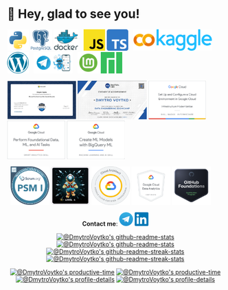 <!--suppress HtmlDeprecatedAttribute -->


# 👋 Hey, glad to see you!

<p>
<a href="https://docs.python.org/3/library/index.html"><img src="./assets/python.svg" alt="Python" height="50" title="Python documentation"></a>
<!-- 
<a href="https://www.php.net/docs.php"><img src="./assets/php.svg" alt="PHP" height="50" title="PHP documentation"></a>
<a href="https://dev.mysql.com/doc/"><img src="./assets/mysql.svg" alt="MySQL" height="50" title="MySQL documentation"></a>
-->
<a href="https://www.postgresql.org/docs/"><img src="./assets/postgresql.svg" alt="PostgreSQL" height="50" title="PostgreSQL documentation"></a>
<a href="https://docs.docker.com/"><img src="./assets/docker.png" alt="Docker" height="50" title="Docker documentation"></a>
&nbsp;
<a href="https://developer.mozilla.org/en-US/docs/Web/JavaScript"><img src="./assets/javascript.svg" alt="JavaScript" height="50" title="JavaScript documentation"></a>
<a href="https://www.typescriptlang.org/docs/"><img src="./assets/typescript.svg" alt="Typescript" height="50" title="Typescript documentation"></a>
&nbsp;
<a href="https://colab.research.google.com/"><img src="./assets/google-colaboratory.svg" alt="Google Colab" height="50" title="Google Colaboratory"></a>
<a href="https://www.kaggle.com/"><img src="./assets/kaggle.svg" alt="Kaggle" height="50" title="Kaggle - the largest AI & ML community"></a>
&nbsp;
<a href="https://wordpress.org/documentation/"><img src="./assets/wordpress.svg" alt="Wordpress" height="50" title="Wordpress sites development"></a>
&nbsp;
<a href="https://core.telegram.org/bots/api"><img src="./assets/telegram-chatbot.png" alt="Telegram chatbots development (python)" height="50" title="Telegram chatbots development (python)"></a> 
&nbsp;
<a href="https://linuxmint.com/documentation.php"><img src="./assets/linux-mint.svg" alt="Linux Mint" height="50" title="Linux Mint documentation"></a>
<a href="https://wiki.manjaro.org/index.php/Main_Page"><img src="./assets/manjaro.svg" alt="Manjaro" height="50" title="Manjaro wiki"></a>
<!-- 
<a href="https://docs.oracle.com/en/java/"><img src="./assets/java-original.svg" alt="java" height="50" title="Java documentation"></a>
<a href="https://developer.android.com/reference"><img src="./assets/android-plain.svg" alt="android" height="50" title="Android reference"></a>
-->
</p>


<p>
    
<a href="https://learn.microsoft.com/api/credentials/share/en-us/DmytroVoytko/21F5FB043271A7CA?sharingId=8AE53942B381DE27"><img src="./achievements/Azure-DP-100-Data-Scientist-Associate.png" alt="Microsoft Certified: Azure Data Scientist Associate" height="90" title="Microsoft Certified: Azure Data Scientist Associate"></a> 
<a href="https://github.com/DataTalksClub/data-engineering-zoomcamp"><img src="./achievements/DataEngineering-Zoomcamp-2024.jpg" alt="Data Engineering Zoomcamp 2024" height="90" title="Data Engineering Zoomcamp 2024"></a> 
<a href="https://www.cloudskillsboost.google/public_profiles/e7c986d7-55eb-4688-ae4e-d24ace1405d2"><img src="./achievements/GCP-Set-Up-and-Configure-a-Cloud-Environment-in-Google-Cloud.png" alt="Set Up and Configure a Cloud Environment in Google Cloud" height="90" title="Set Up and Configure a Cloud Environment in Google Cloud"> </a><!-- <a href="https://www.cloudskillsboost.google/public_profiles/e7c986d7-55eb-4688-ae4e-d24ace1405d2"><img src="./achievements/GCP-Perform-Foundational-Infrastructure-Tasks-in-Google-Cloud.png" alt="Perform Foundational Infrastructure Tasks in Google Cloud" height="90" title="Perform Foundational Infrastructure Tasks in Google Cloud"></a> --> <a href="https://www.cloudskillsboost.google/public_profiles/e7c986d7-55eb-4688-ae4e-d24ace1405d2"><img src="./achievements/GCP-Perform-Foundational-Data-ML-and-AI-Tasks-in-Google-Cloud.png" alt="Perform Foundational Data, ML, and AI Tasks in Google Cloud" height="90" title="Perform Foundational Data, ML, and AI Tasks in Google Cloud"></a>
<a href="https://www.cloudskillsboost.google/public_profiles/e7c986d7-55eb-4688-ae4e-d24ace1405d2"><img src="./achievements/GCP-Create-ML-Models-with-BigQuery-ML.png" alt="Create ML Models with BigQuery ML" height="90" title="Create ML Models with BigQuery ML"></a>
<!-- <a href="https://www.cloudskillsboost.google/public_profiles/e7c986d7-55eb-4688-ae4e-d24ace1405d2"><img src="./achievements/GCP-Generative-AI-Fundamentals.png" alt="Generative AI Fundamentals" height="90" title="Set Up and Generative AI Fundamentals"></a> -->
&nbsp;
<a href="https://www.credly.com/badges/d64f2e07-3447-4038-a050-d9d9cbe323e8"><img src="./achievements/scrum.org-Professional-Scrum-Master-1-cert.png" alt="Professional Scrum Master™ I (PSM I)" height="90" title="Professional Scrum Master™ I (PSM I)"></a>
<a href="https://www.holopin.io/@dmytrovoytko#badges"><img src="./achievements/Hacktoberfest-10-level4.webp" alt="Hacktoberfest" height="90" title="Hacktoberfest 2023"></a> 
<a href="https://google.accredible.com/14bd1020-055b-468d-85d7-662a071c5eec"><img src="./achievements/GCP-PCA-badge.png" alt="Google Cloud certified Professional Cloud Architect" height="90" title="Professional Cloud Architect (Google Cloud)"></a>
<a href="https://www.credly.com/badges/38c59b58-4ba0-4202-a207-44a684cf9c44"><img src="./achievements/GCP-cloud-data-analytics-badge.png" alt="Google Cloud Data Analytics certificate" height="90" title="Google Cloud Data Analytics certificate"></a>
<a href="https://www.credly.com/badges/8b95197a-fbd6-407e-bdcd-f7dcf3c4345d"><img src="./achievements/GitHub-foundations-badge.png" alt="GitHub Foundations" height="90" title="GitHub Foundations"></a>
</p>


<!-- contacts -->
<p align="center">
<strong>Contact me</strong>: <!--<a href="mailto:Dmytro.Voytko@gmail.com"><img src="./assets/gmail.svg" alt="Gmail" height="50" title="Send mail"></a>-->
<a href="https://t.me/DmytroVoytko"><img src="./assets/telegram.svg" alt="Telegram" height="32" title="Send me a message"></a>
<a href="https://linkedin.com/in/dmytrovoytko"><img src="./assets/linkedin.svg" alt="Telegram" height="32" title="Send me a message"></a>
</p>

<!-- statistics -->
<p align="center">
<a href="https://github.com/DmytroVoytko?tab=repositories#gh-dark-mode-only"><img src="https://github-readme-stats-one-bice.vercel.app/api?username=DmytroVoytko&theme=gotham&show_icons=true&count_private=true&hide_border=true&role=OWNER,ORGANIZATION_MEMBER,COLLABORATOR"  width="48%" alt="@DmytroVoytko's github-readme-stats"/></a>
<a href="https://github.com/DmytroVoytko?tab=repositories#gh-light-mode-only"><img src="https://github-readme-stats-one-bice.vercel.app/api?username=DmytroVoytko&theme=default&show_icons=true&count_private=true&hide_border=true&role=OWNER,ORGANIZATION_MEMBER,COLLABORATOR"  width="48%" alt="@DmytroVoytko's github-readme-stats"/></a>
<a href="https://github.com/DmytroVoytko?tab=stars#gh-dark-mode-only"><img src="https://github-readme-streak-stats.herokuapp.com?user=DmytroVoytko&theme=gotham&hide_border=true&date_format=M%20j%5B%2C%20Y%5D"  width="48%" alt="@DmytroVoytko's github-readme-streak-stats"/></a>
<a href="https://github.com/DmytroVoytko?tab=stars#gh-light-mode-only"><img src="https://github-readme-streak-stats.herokuapp.com?user=DmytroVoytko&theme=transparent&hide_border=true&date_format=M%20j%5B%2C%20Y%5D"  width="48%" alt="@DmytroVoytko's github-readme-streak-stats"/></a>
</p>

<p align="center">
<a href="https://github.com/pulls?q=is%3Apr+author%3ADmytroVoytko+archived%3Afalse+is%3Aclosed#gh-dark-mode-only"><img src="https://github-profile-summary-cards.vercel.app/api/cards/productive-time?username=DmytroVoytko&theme=github_dark&utcOffset=3"  width="31%" alt="@DmytroVoytko's productive-time"/></a>
<a href="https://github.com/pulls?q=is%3Apr+author%3ADmytroVoytko+archived%3Afalse+is%3Aclosed#gh-light-mode-only"><img src="https://github-profile-summary-cards.vercel.app/api/cards/productive-time?username=DmytroVoytko&theme=github&utcOffset=3"  width="31%" alt="@DmytroVoytko's productive-time"/></a>
<a href="https://github.com/issues?q=is%3Aissue+author%3ADmytroVoytko+archived%3Afalse+is%3Aclosed#gh-dark-mode-only"><img src="https://github-profile-summary-cards.vercel.app/api/cards/profile-details?username=DmytroVoytko&theme=github_dark&hide_border=true"  width="64%" alt="@DmytroVoytko's profile-details"/></a>
<a href="https://github.com/issues?q=is%3Aissue+author%3ADmytroVoytko+archived%3Afalse+is%3Aclosed#gh-light-mode-only"><img src="https://github-profile-summary-cards.vercel.app/api/cards/profile-details?username=DmytroVoytko&theme=github&hide_border=true"  width="64%" alt="@DmytroVoytko's profile-details"/></a>
</p>

<!-- wakayime statistics -->
<!-- activity graph heroku-app start  
<p align="center">
    <a href="https://wakatime.com/@DmytroVoytko#gh-dark-mode-only">
        <img src="https://github-readme-activity-graph.vercel.app/graph?username=DmytroVoytko&theme=react-dark&hide_border=true&hide_title=false&area=true&custom_title=Total%20contribution%20graph%20in%20all%20repo" width="95%" alt="activity graph">
    </a>
    <a href="https://wakatime.com/@DmytroVoytko#gh-light-mode-only">
        <img src="https://github-readme-activity-graph.vercel.app/graph?username=DmytroVoytko&theme=github-light&hide_border=true&hide_title=false&area=true&custom_title=Total%20contribution%20graph%20in%20all%20repo" width="95%" alt="activity graph">
    </a>
</p>
activity graph heroku-app end -->

<!--
<p align="center">
<a href="https://wakatime.com/@DmytroVoytko#gh-dark-mode-only"><img src="https://github-readme-stats.vercel.app/api/wakatime?username=DmytroVoytko&theme=gotham&hide_border=true&layout=compact&hide_title=true&langs_count=14&range=all_time"  width="58%" alt="@DmytroVoytko's wakatime stats"/></a>
<a href="https://wakatime.com/@DmytroVoytko#gh-light-mode-only"><img src="https://github-readme-stats.vercel.app/api/wakatime?username=DmytroVoytko&theme=default&hide_border=true&layout=compact&hide_title=true&langs_count=14&range=all_time"  width="58%" alt="@DmytroVoytko's wakatime stats"/></a>
<a href="https://github.com/DmytroVoytko?tab=achievements#gh-dark-mode-only"><img src="https://github-profile-trophy.vercel.app/?username=DmytroVoytko&theme=onestar&no-frame=true&column=3&row=2"  width="38%" alt="@DmytroVoytko's trophy stats"/></a>
<a href="https://github.com/DmytroVoytko?tab=achievements#gh-light-mode-only"><img src="https://github-profile-trophy.vercel.app/?username=DmytroVoytko&theme=flat&no-frame=true&column=3&row=2"  width="38%" alt="@DmytroVoytko's trophy stats"/></a>
</p>
-->

<!--
<p align="center">
    <a href="https://www.codewars.com/users/DmytroVoytko">
        <img alt="codewars badge" src="https://www.codewars.com//users/DmytroVoytko/badges/large">
    </a>
</p>

![Visitor Count](https://profile-counter.glitch.me/dmytrovoytko/count.svg)
-->
<img width="1" height="1" src="https://profile-counter.glitch.me/dmytrovoytko/count.svg">
